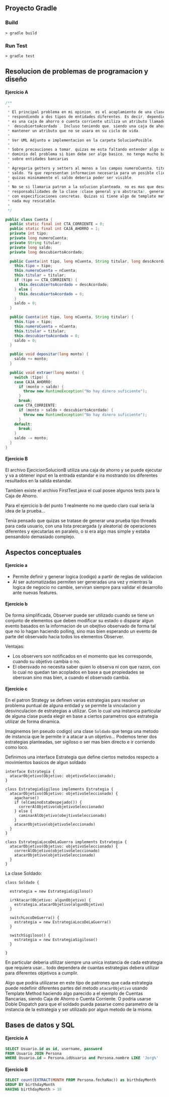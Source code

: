 ## Proyecto Gradle

### Build

```
> gradle build
```

### Run Test

```
> gradle test
```


## Resolucion de problemas de programacion y diseño

#### Ejercicio A

```java
/**
 * 
 * El principal problema en mi opinion, es el acoplamiento de una clase
 * respondiendo a dos tipos de entidades diferentes. Es decir, dependiendo se si
 * es una caja de ahorro o cuenta corriente utiliza un atributo llamado
 * `descubiertoAcordado`. Incluso teniendo que, siendo una caja de ahorro,
 * mantener un atributo que no se usara en su ciclo de vida.
 * 
 * Ver UML Adjunto e implementacion en la carpeta SolucionPosible.
 * 
 * Sobre precauciones a tomar, quizas me esta faltando entender algo sobre el
 * dominio del problema si bien debe ser algo basico, no tengo mucho background
 * sobre entidades bancarias
 * 
 * Agregaria getters y setters al menos a los campos numeroCuenta, titular y
 * saldo. Ya que representan informacion necesaria para un posible cliente,
 * quizas minimamente el saldo deberia poder ser visible.
 * 
 * No se si llamaria patron a la solucion planteada, no es mas que desacoplar
 * responsabilidades de la clase (clase general y/o abstracta), generado clases
 * con especificaciones concretas. Quizas si tiene algo de template method, pero
 * nada muy rescatable.
 * 
 */

public class Cuenta {
  public static final int CTA_CORRIENTE = 0;
  public static final int CAJA_AHORRO = 1;
  private int tipo;
  private long numeroCuenta;
  private String titular;
  private long saldo;
  private long descubiertoAcordado;

  public Cuenta(int tipo, long nCuenta, String titular, long descAcordado) {
    this.tipo = tipo;
    this.numeroCuenta = nCuenta;
    this.titular = titular;
    if (tipo == CTA_CORRIENTE) {
      this.descubiertoAcordado = descAcordado;
    } else {
      this.descubiertoAcordado = 0;
    }
    saldo = 0;
  }

  public Cuenta(int tipo, long nCuenta, String titular) {
    this.tipo = tipo;
    this.numeroCuenta = nCuenta;
    this.titular = titular;
    this.descubiertoAcordado = 0;
    saldo = 0;
  }

  public void depositar(long monto) {
    saldo += monto;
  }

  public void extraer(long monto) {
    switch (tipo) {
    case CAJA_AHORRO:
      if (monto > saldo) {
        throw new RuntimeException("No hay dinero suficiente");
      }
      break;
    case CTA_CORRIENTE:
      if (monto > saldo + descubiertoAcordado) {
        throw new RuntimeException("No hay dinero suficiente");
      }
    default:
      break;
    }
    saldo -= monto;
  }
}
```

#### Ejercicio B

El archivo EjecicionSolucionB utiliza una caja de ahorro y se puede ejecutar y va a obtener input en la entrada estandar e ira mostrando los diferentes resultados en la salida estandar.

Tambien existe el archivo FirstTest.java el cual posee algunos tests para la Caja de Ahorro.

Para el ejercicio b del punto 1 realmente no me quedo claro cual seria la idea de la prueba...

Tenia pensado que quizas se tratase de generar una prueba tipo threads para cada usuario, con una lista precargada (y aleatoria) de operaciones diferentes y ejecutarlas en paralelo, o si era algo mas simple y estaba pensandolo demasiado complejo.

## Aspectos conceptuales

#### Ejercicio a

* Permite definir y generar logica (codigo) a partir de reglas de validacion
* Al ser automatizadas permiten ser generadas una vez y mientras la logica de negocio no cambie, serviran siempre para validar el desarrollo ante nuevas features.

#### Ejercicio b

De forma simplificada, Observer puede ser utilizado cuando se tiene un conjunto de elementos que deben modificar su estado o disparar algun evento basados en la informacion de un obejtivo observado de forma tal que no lo hagan haciendo polling, sino mas bien esperando un evento de parte del observado hacia todos los elementos Observer.

Ventajas: 

* Los observers son notificados en el momento que les corresponde, cuando su objetivo cambia o no.
* El obersvado no necesita saber quien lo observa ni con que razon, con lo cual no quedan tan acoplados en base a que propiedades se obersvan sino mas bien, a cuando el observado cambia.

#### Ejercicio c

En el patron Strategy se definen varias estrategias para resolver un problema puntual de alguna entidad y se permite la vinculacion y desvinculacion de estrategias a utilizar. Con lo cual una instancia particular de alguna clase pueda elegir en base a ciertos parametros que estrategia utilizar de forma dinamica.

Imaginemos (en pseudo codigo) una clase `Soldado` que tenga una metodo de instancia que le permite ir a atacar a un objetivo... Podemos tener dos estrategias planteadas, ser sigiloso o ser mas bien directo e ir corriendo como loco.

Definimos una interface Estrategia que define ciertos metodos respecto a movimientos basicos de algun soldado
```
interface Estrategia {
  atacarObjetivo(Objetivo: objetivoSeleccionado);
}

class EstrategiaSigiloso implements Estrategia {
  atacarObjetivo(Objetivo: objetivoSeleccionado) {
    agacharse()
    if (elCaminoEstaDespejado()) {
      correrAlObjetivo(objetivoSeleccionado)
    } else {
      caminarAlObjetivo(obejtivoSeleccionado)
    }
    atacarObjetivo(objetivoSeleccionado)
  }
}

class EstrategiaLocoDeLaGuerra implements Estrategia {
  atacarObjetivo(Objetivo: objetivoSeleccionado) {
    correrAlObjetivo(objetivoSeleccionado)
    atacarObjetivo(objetivoSeleccionado)
  }
}
```

La clase Soldado: 

```
class Soldado {

  estrategia = new EstrategiaSigiloso()

  irYAtacar(Objetivo: algunObjetivo) {
    estrategia.atacarObjetivo(algunObjetivo)
  }

  switchLocoDeGuerra() {
    estrategia = new EstrategiaLocoDeLaGuerra()
  }

  switchSigiloso() {
    estrategia = new EstrategiaSigiloso()
  }

}
```

En particular deberia utilizar siempre una unica instancia de cada estrategia que requiera usar... todo dependera de cuantas estrategias debera utilizar para diferentes objetivos a cumplir.

Algo que podria utilizarse en este tipo de patrones que cada estrategia puede redefinir diferentes partes del metodo `atacarObjetivo` usando Template Method haciendo algo parecido a el ejemplo de Cuentas Bancarias, siendo Caja de Ahorro o Cuenta Corriente.
O podria usarse Doble Dispatch para que el soldado pueda pasarse como parametro de la instancia de la estrategia y ser utilizado por algun metodo de la misma.


## Bases de datos y SQL

#### Ejercicio A

```sql
SELECT Usuario.id as id, username, password
FROM Usuario JOIN Persona
WHERE Usuario.id = Persona.idUsuario and Persona.nombre LIKE 'Jorg%'
```

#### Ejercicio B

```sql
SELECT count(EXTRACT(MONTH FROM Persona.fechaNac)) as birthdayMonth
GROUP BY birthdayMonth
HAVING birthdayMonth > 10
```

